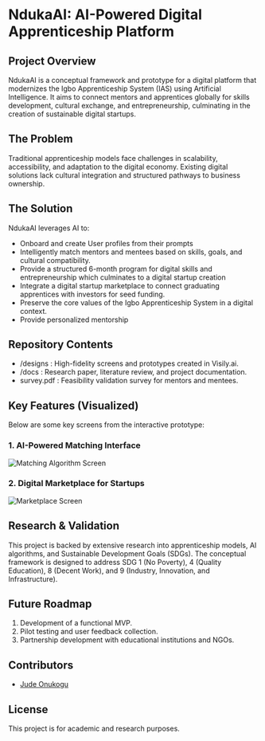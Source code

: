 # NdukaAI: AI-Powered Digital Apprenticeship Platform

## Project Overview
NdukaAI is a conceptual framework and prototype for a digital platform that modernizes the Igbo Apprenticeship System (IAS) using Artificial Intelligence. It aims to connect mentors and apprentices globally for skills development, cultural exchange, and entrepreneurship, culminating in the creation of sustainable digital startups.

## The Problem
Traditional apprenticeship models face challenges in scalability, accessibility, and adaptation to the digital economy. Existing digital solutions lack cultural integration and structured pathways to business ownership.

## The Solution
NdukaAI leverages AI to:
- Onboard and create User profiles from their prompts 
- Intelligently match mentors and mentees based on skills, goals, and cultural compatibility.
- Provide a structured 6-month program for digital skills and entrepreneurship which culminates to a digital startup creation
- Integrate a digital startup marketplace to connect graduating apprentices with investors for seed funding.
- Preserve the core values of the Igbo Apprenticeship System in a digital context.
- Provide personalized mentorship

## Repository Contents
- /designs : High-fidelity screens and prototypes created in Visily.ai.
- /docs : Research paper, literature review, and project documentation.
- survey.pdf : Feasibility validation survey for mentors and mentees.

## Key Features (Visualized)
Below are some key screens from the interactive prototype:

### 1. AI-Powered Matching Interface
![Matching Algorithm Screen](/designs/matching-algorithm-screen.png)

### 2. Digital Marketplace for Startups
![Marketplace Screen](/designs/marketplace-screen.png)

## Research & Validation
This project is backed by extensive research into apprenticeship models, AI algorithms, and Sustainable Development Goals (SDGs). The conceptual framework is designed to address SDG 1 (No Poverty), 4 (Quality Education), 8 (Decent Work), and 9 (Industry, Innovation, and Infrastructure).


## Future Roadmap
1.  Development of a functional MVP.
2.  Pilot testing and user feedback collection.
3.  Partnership development with educational institutions and NGOs.

## Contributors
- [Jude Onukogu](https://github.com/judeonukogu)

## License
This project is for academic and research purposes.
